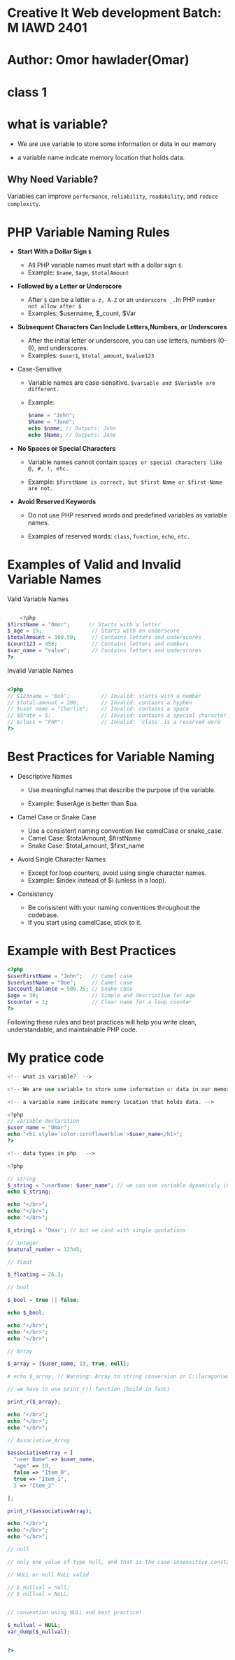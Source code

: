 # Creative It Web development Batch: M IAWD 2401    

# Author: Omor hawlader(Omar)

# class 1

# what is variable?

- We are use variable to store some information or data in our memory

- a variable name indicate memory location that holds data.

## Why Need Variable?

Variables can improve `performance`, `reliability`, `readability`, and `reduce complexity`.



# PHP Variable Naming Rules

- **Start With a Dollar Sign `$`**
    - All PHP variable names must start with a dollar sign `$`.
    - Example: `$name`, `$age`, `$totalAmount`

- **Followed by a Letter or Underscore**
    - After `$` can be a letter `a-z, A-Z` or an `underscore _.`In PHP `number not allow after $`
    - Examples: $username, $_count, $Var


- **Subsequent Characters Can Include Letters,Numbers, or Underscores**
    - After the initial letter or underscore, you can use letters, numbers (0-9), and underscores.
    - Examples: `$user1`, `$total_amount`, `$value123`

- Case-Sensitive
    - Variable names are case-sensitive. `$variable and $Variable are different.`

    - Example:
     
        ```php
        $name = "John";
        $Name = "Jane";
        echo $name; // Outputs: John
        echo $Name; // Outputs: Jane

        ```

- **No Spaces or Special Characters**
    - Variable names cannot contain `spaces or special characters like @, #, !, etc.`

    - Example: `$firstName is correct, but $first Name or $first-Name are not.`

- **Avoid Reserved Keywords**

    - Do not use PHP reserved words and predefined variables as variable names.

    - Examples of reserved words: `class`, `function`, `echo`, `etc.`

# Examples of Valid and Invalid Variable Names

Valid Variable Names

```php

    <?php
$firstName = "Omor";      // Starts with a letter
$_age = 19;                // Starts with an underscore
$totalAmount = 100.50;     // Contains letters and underscores
$count123 = 456;           // Contains letters and numbers
$var_name = "value";       // Contains letters and underscores
?>

```

Invalid Variable Names

```php

<?php
// $123name = "Bob";          // Invalid: starts with a number
// $total-amount = 200;       // Invalid: contains a hyphen
// $user name = "Charlie";    // Invalid: contains a space
// $@rate = 5;                // Invalid: contains a special character
// $class = "PHP";            // Invalid: 'class' is a reserved word
?>


```

# Best Practices for Variable Naming

- Descriptive Names

    - Use meaningful names that describe the purpose of the variable.

    - Example: $userAge is better than $ua.

- Camel Case or Snake Case

    - Use a consistent naming convention like camelCase or snake_case.
    - Camel Case: $totalAmount, $firstName
    - Snake Case: $total_amount, $first_name
- Avoid Single Character Names

    - Except for loop counters, avoid using single character names.
    - Example: $index instead of $i (unless in a loop).
    
- Consistency

    - Be consistent with your naming conventions throughout the codebase.
    - If you start using camelCase, stick to it.


#  Example with Best Practices

```php
<?php
$userFirstName = "John";   // Camel case
$userLastName = "Doe";     // Camel case
$account_balance = 500.75; // Snake case
$age = 30;                 // Simple and descriptive for age
$counter = 1;              // Clear name for a loop counter
?>

```

Following these rules and best practices will help you write clean, understandable, and maintainable PHP code.

# My pratice code

```php
<!-- what is variable?  -->

<!-- We are use variable to store some information or data in our memory -->

<!-- a variable name indicate memory location that holds data. -->

<?php
// variable declaration 
$user_name = "Omar";
echo "<h1 style='color:cornflowerblue'>$user_name</h1>";
?>

<!-- data types in php   -->

<?php

// string 
$_string = "userName: $user_name"; // we can use variable dynamicaly in double quotations
echo $_string;

echo "</br>";
echo "</br>";
echo "</br>";

$_string1 = 'Omar'; // but we cant with single quotations

// integer 
$natural_number = 12345;

// float

$_floating = 26.3;

// bool 

$_bool = true || false;

echo $_bool;

echo "</br>";
echo "</br>";
echo "</br>";

// Array 

$_array = [$user_name, 19, true, null];

# echo $_array; // Warning: Array to string conversion in C:\laragon\www\M IAWD 2401\class-1\variable.php on line 40. so we cant use echo to print arry

// we have to use print_r() function (build in func)

print_r($_array);

echo "</br>";
echo "</br>";
echo "</br>";

// Associative_Array 

$associativeArray = [
  "user Name" => $user_name,
  "age" => 19,
  false => "Item_0",
  true => "Item_1",
  2 => "Item_2"

];

print_r($associativeArray);

echo "</br>";
echo "</br>";
echo "</br>";

// null 

// only one value of type null, and that is the case-insensitive constant null.

// NULL or null NuLL valid 

// $_nullval = null;
// $_nullval = NuLL;


// convention using NULL and best practice!

$_nullval = NULL;
var_dump($_nullval);


?>

```


